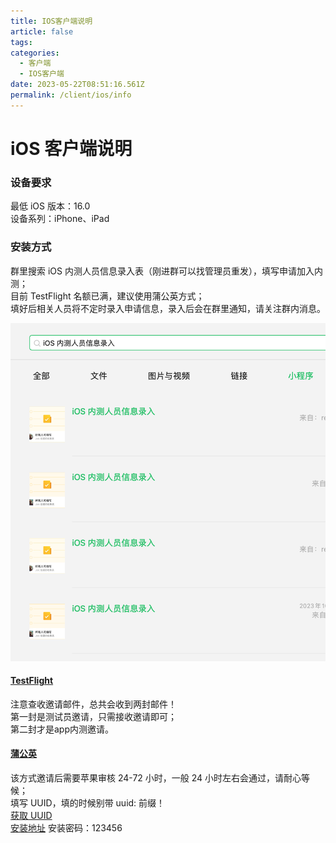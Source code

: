 ```yaml
---
title: IOS客户端说明
article: false
tags:
categories: 
  - 客户端
  - IOS客户端
date: 2023-05-22T08:51:16.561Z
permalink: /client/ios/info
---
```


# iOS 客户端说明

### 设备要求

最低 iOS 版本：16.0  
设备系列：iPhone、iPad

### 安装方式

群里搜索 iOS 内测人员信息录入表（刚进群可以找管理员重发），填写申请加入内测；    
目前 TestFlight 名额已满，建议使用蒲公英方式；  
填好后相关人员将不定时录入申请信息，录入后会在群里通知，请关注群内消息。

![iOS 内测人员信息录入表](./images/join.png)

#### [TestFlight](https://apps.apple.com/app/id899247664)

注意查收邀请邮件，总共会收到两封邮件！  
第一封是测试员邀请，只需接收邀请即可；  
第二封才是app内测邀请。

#### [蒲公英](https://www.pgyer.com)

该方式邀请后需要苹果审核 24-72 小时，一般 24 小时左右会通过，请耐心等候；  
填写 UUID，填的时候别带 uuid: 前缀！  
[获取 UUID](https://www.xcxwo.com/tools/udid)  
[安装地址](https://www.pgyer.com/covKRL)  安装密码：123456  